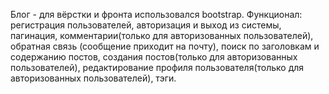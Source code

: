 Блог - для вёрстки и фронта использовался bootstrap. Функционал: регистрация пользователей, авторизация и выход из системы, пагинация, комментарии(только для авторизованных пользователей), обратная связь (сообщение приходит на почту), поиск по заголовкам и содержанию постов, создания постов(только для авторизованных пользователей), редактирование профиля пользователя(только для авторизованных пользователей), тэги.
